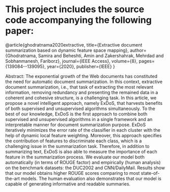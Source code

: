 # This project includes the source code accompanying the following paper:

@article{ghodratnama2020extractive,
  title={Extractive document summarization based on dynamic feature space mapping},
  author={Ghodratnama, Samira and Beheshti, Amin and Zakershahrak, Mehrdad and Sobhanmanesh, Fariborz},
  journal={IEEE Access},
  volume={8},
  pages={139084--139095},
  year={2020},
  publisher={IEEE}
}

Abstract: The exponential growth of the Web documents has constituted the need for automatic document summarization. In this context, extractive document summarization, i.e., that task of extracting the most relevant information, removing redundancy and presenting the remained data in a coherent and cohesive structure, is a challenging task. In this article, we propose a novel intelligent approach, namely ExDoS, that harvests benefits of both supervised and unsupervised algorithms simultaneously. To the best of our knowledge, ExDoS is the first approach to combine both supervised and unsupervised algorithms in a single framework and an interpretable manner for document summarization purpose. ExDoS iteratively minimizes the error rate of the classifier in each cluster with the help of dynamic local feature weighting. Moreover, this approach specifies the contribution of features to discriminate each class, which is a challenging issue in the summarization task. Therefore, in addition to summarizing text, ExDoS is also able to measure the importance of each feature in the summarization process. We evaluate our model both automatically (in terms of ROUGE factor) and empirically (human analysis) on the benchmark datasets: the DUC2002 and CNN/DailyMail. Results show that our model obtains higher ROUGE scores comparing to most state-of-the-art models. The human evaluation also demonstrates that our model is capable of generating informative and readable summaries.
